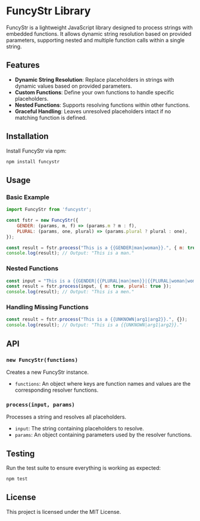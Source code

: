 # FuncyStr Library

FuncyStr is a lightweight JavaScript library designed to process strings with embedded functions. It allows dynamic string resolution based on provided parameters, supporting nested and multiple function calls within a single string.

## Features

- **Dynamic String Resolution**: Replace placeholders in strings with dynamic values based on provided parameters.
- **Custom Functions**: Define your own functions to handle specific placeholders.
- **Nested Functions**: Supports resolving functions within other functions.
- **Graceful Handling**: Leaves unresolved placeholders intact if no matching function is defined.

## Installation

Install FuncyStr via npm:

```bash
npm install funcystr
```

## Usage

### Basic Example

```javascript
import FuncyStr from 'funcystr';

const fstr = new FuncyStr({
    GENDER: (params, m, f) => (params.m ? m : f),
    PLURAL: (params, one, plural) => (params.plural ? plural : one),
});

const result = fstr.process("This is a {{GENDER|man|woman}}.", { m: true });
console.log(result); // Output: "This is a man."
```

### Nested Functions

```javascript
const input = "This is a {{GENDER|{{PLURAL|man|men}}|{{PLURAL|woman|women}}}}.";
const result = fstr.process(input, { m: true, plural: true });
console.log(result); // Output: "This is a men."
```

### Handling Missing Functions

```javascript
const result = fstr.process("This is a {{UNKNOWN|arg1|arg2}}.", {});
console.log(result); // Output: "This is a {{UNKNOWN|arg1|arg2}}."
```

## API

### `new FuncyStr(functions)`

Creates a new FuncyStr instance.

- `functions`: An object where keys are function names and values are the corresponding resolver functions.

### `process(input, params)`

Processes a string and resolves all placeholders.

- `input`: The string containing placeholders to resolve.
- `params`: An object containing parameters used by the resolver functions.

## Testing

Run the test suite to ensure everything is working as expected:

```bash
npm test
```

## License

This project is licensed under the MIT License.